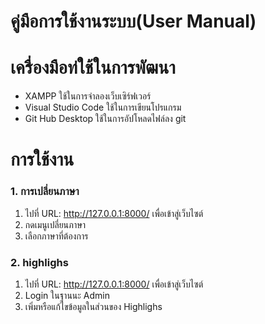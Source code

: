 # **คู่มือการใช้งานระบบ(User Manual)**

# เครื่องมือท่ใช้ในการพัฒนา
  * XAMPP ใช้ในการจำลองเว็บเซิร์ฟเวอร์
  * Visual Studio Code ใช้ในการเขียนโปรแกรม
  * Git Hub Desktop ใช้ในการอัปโหลดไฟล์ลง git

# การใช้งาน
### 1. การเปลี่ยนภาษา 
1. ไปที่ URL: http://127.0.0.1:8000/ เพื่อเข้าสู่เว็บไซต์
2. กดเมนูเปลี่ยนภาษา
3. เลือกภาษาที่ต้องการ

### 2. highlighs
1.  ไปที่ URL: http://127.0.0.1:8000/ เพื่อเข้าสู่เว็บไซต์
2.  Login ในฐานนะ Admin
3.  เพิ่มหรือแก้ไขข้อมูลในส่วนของ Highlighs 
